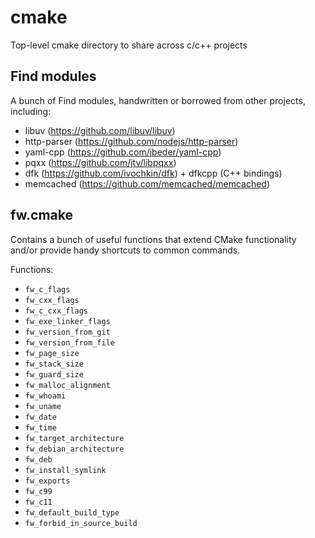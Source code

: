 # cmake
Top-level cmake directory to share across c/c++ projects

## Find modules
A bunch of Find modules, handwritten or borrowed from other projects, including:

* libuv (https://github.com/libuv/libuv)
* http-parser (https://github.com/nodejs/http-parser)
* yaml-cpp (https://github.com/jbeder/yaml-cpp)
* pqxx (https://github.com/jtv/libpqxx)
* dfk (https://github.com/ivochkin/dfk) + dfkcpp (C++ bindings)
* memcached (https://github.com/memcached/memcached)

## fw.cmake
Contains a bunch of useful functions that extend CMake functionality and/or provide handy shortcuts to common commands.

Functions:

* `fw_c_flags`
* `fw_cxx_flags`
* `fw_c_cxx_flags`
* `fw_exe_linker_flags`
* `fw_version_from_git`
* `fw_version_from_file`
* `fw_page_size`
* `fw_stack_size`
* `fw_guard_size`
* `fw_malloc_alignment`
* `fw_whoami`
* `fw_uname`
* `fw_date`
* `fw_time`
* `fw_target_architecture`
* `fw_debian_architecture`
* `fw_deb`
* `fw_install_symlink`
* `fw_exports`
* `fw_c99`
* `fw_c11`
* `fw_default_build_type`
* `fw_forbid_in_source_build`

